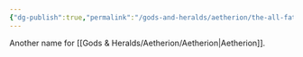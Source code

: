 ```yaml
---
{"dg-publish":true,"permalink":"/gods-and-heralds/aetherion/the-all-father/","updated":"2025-08-11T11:53:31.396+01:00"}
---
```


Another name for [[Gods & Heralds/Aetherion/Aetherion\|Aetherion]].


